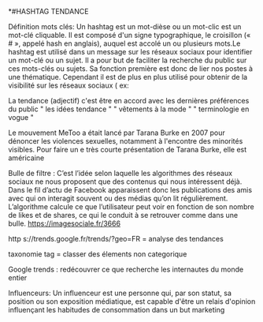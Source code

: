 *#HASHTAG TENDANCE

Définition mots clés:
    Un hashtag est un mot-dièse ou un mot-clic est un mot-clé cliquable. Il est composé d'un signe typographique, le croisillon (« # », appelé hash en anglais), auquel est accolé un ou plusieurs mots.Le hashtag est utilisé dans un message sur les réseaux sociaux pour identifier un mot-clé ou un sujet. Il a pour but de faciliter la recherche du public sur ces mots-clés ou sujets. Sa fonction première est donc de lier nos postes à une thématique. Cependant il est de plus en plus utilisé pour obtenir de la visibilité sur les réseaux sociaux ( ex:

La tendance (adjectif) c'est être en accord avec les dernières préférences du public " les idées tendance " " vêtements à la mode " " terminologie en vogue "

Le mouvement MeToo a était lancé par Tarana Burke  en 2007 pour dénoncer les violences sexuelles, notamment à l'encontre des minorités visibles. Pour faire un e très courte présentation de Tarana Burke, elle est américaine

Bulle de filtre : C’est l’idée selon laquelle les algorithmes des réseaux sociaux ne nous proposent que des contenus qui nous intéressent déjà. Dans le fil d’actu de Facebook apparaissent donc les publications des amis avec qui on interagit souvent ou des médias qu’on lit régulièrement. L’algorithme calcule ce que l’utilisateur peut voir en fonction de son nombre de likes et de shares, ce qui le conduit à se retrouver comme dans une bulle.
https://imagesociale.fr/3666

http
s://trends.google.fr/trends/?geo=FR = analyse des tendances

taxonomie
tag = classer des élements non categorique


Google trends : redécouvrer ce que recherche les internautes du monde entier

Influenceurs: Un influenceur est une personne qui, par son statut, sa position ou son exposition médiatique, est capable d'être un relais d'opinion influençant les habitudes de consommation dans un but marketing
